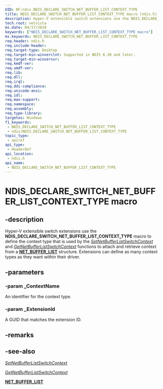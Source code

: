 ```yaml
---
UID: NF:ndis.NDIS_DECLARE_SWITCH_NET_BUFFER_LIST_CONTEXT_TYPE
title: NDIS_DECLARE_SWITCH_NET_BUFFER_LIST_CONTEXT_TYPE macro (ndis.h)
description: Hyper-V extensible switch extensions use the NDIS_DECLARE_SWITCH_NET_BUFFER_LIST_CONTEXT_TYPE macro to define the context type that is used by the SetNetBufferListSwitchContext and GetNetBufferListSwitchContext functions to attach and retrieve context from a NET_BUFFER_LIST structure. Extensions can define as many context types as they want within their driver.
tech.root: netvista
ms.date: 04/17/2018
keywords: ["NDIS_DECLARE_SWITCH_NET_BUFFER_LIST_CONTEXT_TYPE macro"]
ms.keywords: NDIS_DECLARE_SWITCH_NET_BUFFER_LIST_CONTEXT_TYPE
req.header: ndis.h
req.include-header: 
req.target-type: Desktop
req.target-min-winverclnt: Supported in NDIS 6.30 and later.
req.target-min-winversvr: 
req.kmdf-ver: 
req.umdf-ver: 
req.lib: 
req.dll: 
req.irql: 
req.ddi-compliance: 
req.unicode-ansi: 
req.idl: 
req.max-support: 
req.namespace: 
req.assembly: 
req.type-library: 
targetos: Windows
f1_keywords:
 - NDIS_DECLARE_SWITCH_NET_BUFFER_LIST_CONTEXT_TYPE
 - ndis/NDIS_DECLARE_SWITCH_NET_BUFFER_LIST_CONTEXT_TYPE
topic_type:
 - apiref
api_type:
 - HeaderDef
api_location:
 - ndis.h
api_name:
 - NDIS_DECLARE_SWITCH_NET_BUFFER_LIST_CONTEXT_TYPE
---
```


# NDIS_DECLARE_SWITCH_NET_BUFFER_LIST_CONTEXT_TYPE macro


## -description

Hyper-V extensible switch extensions use the **NDIS_DECLARE_SWITCH_NET_BUFFER_LIST_CONTEXT_TYPE** macro to define the context type that is used by the [*SetNetBufferListSwitchContext*](nc-ndis-ndis_switch_set_net_buffer_list_switch_context.md) and [*GetNetBufferListSwitchContext*](nc-ndis-ndis_switch_get_net_buffer_list_switch_context.md) functions to attach and retrieve context from a [**NET_BUFFER_LIST**](ns-ndis-_net_buffer_list.md) structure. Extensions can define as many context types as they want within their driver.

## -parameters

### -param _ContextName

An identifier for the context type.

### -param _ExtensionId

A GUID that matches the extension ID.

## -remarks

## -see-also

[*SetNetBufferListSwitchContext*](nc-ndis-ndis_switch_set_net_buffer_list_switch_context.md)

[*GetNetBufferListSwitchContext*](nc-ndis-ndis_switch_get_net_buffer_list_switch_context.md)

[**NET_BUFFER_LIST**](ns-ndis-_net_buffer_list.md)

